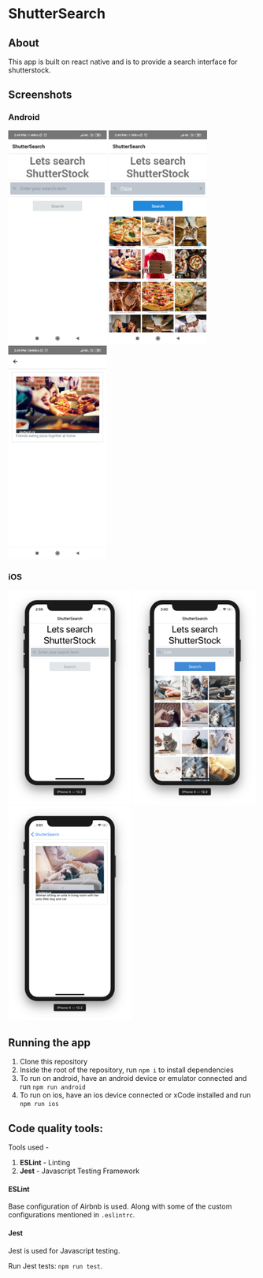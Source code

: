 # ShutterSearch

## About

This app is built on react native and is to provide a search interface for shutterstock.

## Screenshots

### Android

<img src="screenshots/android/start.png" width="200" />
<img src="screenshots/android/results.png" width="200" />
<img src="screenshots/android/full.png" width="200" />

### iOS

<img src="screenshots/ios/start.png" width="250" />
<img src="screenshots/ios/result.png" width="250" />
<img src="screenshots/ios/full.png" width="250" />

## Running the app

1. Clone this repository
2. Inside the root of the repository, run `npm i` to install dependencies
3. To run on android, have an android device or emulator connected and run `npm run android`
4. To run on ios, have an ios device connected or xCode installed and run `npm run ios`

## Code quality tools:
Tools used -
1. **ESLint** - Linting
1. **Jest** - Javascript Testing Framework

#### ESLint
Base configuration of Airbnb is used. Along with some of the custom configurations mentioned in `.eslintrc`.

#### Jest
Jest is used for Javascript testing.

Run Jest tests: `npm run test`.
